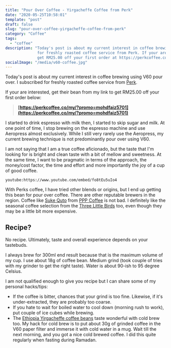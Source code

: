 ```yaml
---
title: "Pour Over Coffee - Yirgacheffe Coffee from Perk"
date: "2020-05-25T10:58:01"
template: "post"
draft: false
slug: "pour-over-coffee-yirgacheffe-coffee-from-perk"
category: "Coffee"
tags:
  - "coffee"
description: "Today's post is about my current interest in coffee brewing using V60 pour over. I subscribed
              for freshly roasted coffee service from Perk. If your are interested, get their bean from my link to
              get RM25.00 off your first order at https://perkcoffee.co/my/?promo=mohdfaiz5701."
socialImage: "/media/v60-coffee.jpg"
---
```


Today's post is about my current interest in coffee brewing using V60 pour over. I subscribed for freshly roasted coffee
service from [Perk](https://perkcoffee.co/my/?promo=mohdfaiz5701). 

If your are interested, get their bean from my link to get RM25.00 off your first order below:

> **[https://perkcoffee.co/my/?promo=mohdfaiz5701](https://perkcoffee.co/my/?promo=mohdfaiz5701)**

I started to drink espresso with milk then, I started to skip sugar and milk. At one point of time, I stop brewing on
the espresso machine and use Aeropress almost exclusively. While I still very rarely use the Aeropress, my current
brewing technique is not predominantly pour over using V60. 

I am not saying that I am a true coffee aficionado, but the taste that I'm looking for is bright and clean taste
with a bit of mellow and sweetness. At the same time, I want to be pragmatic in terms of the approach, the money/cost
factor, the time and effort and more importantly the joy of a cup of good coffee.

`youtube:https://www.youtube.com/embed/fo8tEu5uIo4`

With Perks coffee, I have tried other blends or origins, but I end up getting this bean for pour over coffee. There are
other reputable brewers in the region. Coffee like [Suke Quto](https://pppcoffee.com.my/products/suke-quto-washed-single-origin-espresso)
from [PPP Coffee](https://pppcoffee.com.my/) is not bad. I definitely like the seasonal coffee selection from the
[Three Little Birds](https://www.facebook.com/threelittlebirdscoffee/) too, even though they may be a little bit more
expensive.  


## Recipe?

No recipe. Ultimately, taste and overall experience depends on your tastebuds.

I always brew for 300ml end result because that is the maximum volume of my cup. I use about 18g of coffee bean.
Medium grind (took couple of tries with my grinder to get the right taste). Water is about 90-ish to 95 degree Celsius.

I am not qualified enough to give you recipe but I can share some of my personal hacks/tips:

- If the coffee is bitter, chances that your grind is too fine.
  Likewise, if it's under-extracted, they are probably too coarse.
- If you hate to wait for boiled water to cool down (morning rush to work), put couple of ice cubes while brewing.
- The [Ethiopia Yirgacheffe coffee beans](https://perkcoffee.co/my/product/ethiopia-yirgacheffe) taste wonderful with
  cold brew too. My hack for cold brew is to put about 30g of grinded coffee in the V60 paper filter and immerse it with
  cold water in a mug. Wait till the next morning, and you got a nice cold brewed coffee.
  I did this quite regularly when fasting during Ramadan.
